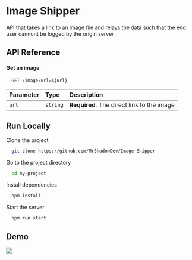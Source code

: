 # Image Shipper

API that takes a link to an image file and relays the data such that the end user cannont be logged by the origin server

## API Reference

#### Get an image

```http
  GET /image?url=${url}
```

| Parameter | Type     | Description                                |
| :-------- | :------- | :----------------------------------------- |
| `url`     | `string` | **Required**. The direct link to the image |

## Run Locally

Clone the project

```bash
  git clone https://github.com/MrShadowDev/Image-Shipper
```

Go to the project directory

```bash
  cd my-project
```

Install dependencies

```bash
  npm install
```

Start the server

```bash
  npm run start
```

## Demo

![](https://i.imgur.com/WIV6FwO.gif)

